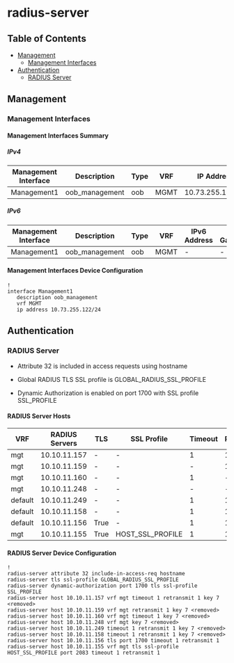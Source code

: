 # radius-server

## Table of Contents

- [Management](#management)
  - [Management Interfaces](#management-interfaces)
- [Authentication](#authentication)
  - [RADIUS Server](#radius-server-1)

## Management

### Management Interfaces

#### Management Interfaces Summary

##### IPv4

| Management Interface | Description | Type | VRF | IP Address | Gateway |
| -------------------- | ----------- | ---- | --- | ---------- | ------- |
| Management1 | oob_management | oob | MGMT | 10.73.255.122/24 | 10.73.255.2 |

##### IPv6

| Management Interface | Description | Type | VRF | IPv6 Address | IPv6 Gateway |
| -------------------- | ----------- | ---- | --- | ------------ | ------------ |
| Management1 | oob_management | oob | MGMT | - | - |

#### Management Interfaces Device Configuration

```eos
!
interface Management1
   description oob_management
   vrf MGMT
   ip address 10.73.255.122/24
```

## Authentication

### RADIUS Server

- Attribute 32 is included in access requests using hostname

- Global RADIUS TLS SSL profile is GLOBAL_RADIUS_SSL_PROFILE

- Dynamic Authorization is enabled on port 1700 with SSL profile SSL_PROFILE

#### RADIUS Server Hosts

| VRF | RADIUS Servers | TLS | SSL Profile | Timeout | Retransmit |
| --- | -------------- | --- | ----------- | ------- | ---------- |
| mgt | 10.10.11.157 | - | - | 1 | 1 |
| mgt | 10.10.11.159 | - | - | - | 1 |
| mgt | 10.10.11.160 | - | - | 1 | - |
| mgt | 10.10.11.248 | - | - | - | - |
| default | 10.10.11.249 | - | - | 1 | 1 |
| default | 10.10.11.158 | - | - | 1 | 1 |
| default | 10.10.11.156 | True | - | 1 | 1 |
| mgt | 10.10.11.155 | True | HOST_SSL_PROFILE | 1 | 1 |

#### RADIUS Server Device Configuration

```eos
!
radius-server attribute 32 include-in-access-req hostname
radius-server tls ssl-profile GLOBAL_RADIUS_SSL_PROFILE
radius-server dynamic-authorization port 1700 tls ssl-profile SSL_PROFILE
radius-server host 10.10.11.157 vrf mgt timeout 1 retransmit 1 key 7 <removed>
radius-server host 10.10.11.159 vrf mgt retransmit 1 key 7 <removed>
radius-server host 10.10.11.160 vrf mgt timeout 1 key 7 <removed>
radius-server host 10.10.11.248 vrf mgt key 7 <removed>
radius-server host 10.10.11.249 timeout 1 retransmit 1 key 7 <removed>
radius-server host 10.10.11.158 timeout 1 retransmit 1 key 7 <removed>
radius-server host 10.10.11.156 tls port 1700 timeout 1 retransmit 1
radius-server host 10.10.11.155 vrf mgt tls ssl-profile HOST_SSL_PROFILE port 2083 timeout 1 retransmit 1
```
